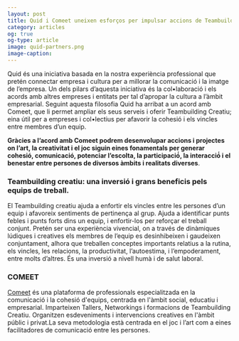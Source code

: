 ```yaml
---
layout: post
title: Quid i Comeet uneixen esforços per impulsar accions de Teambuilding centrades en l’art i la creativitat per a empreses i entitats. 
category: articles 
og: true
og-type: article
image: quid-partners.png
image-caption: 
---
```


Quid és una iniciativa basada en la nostra experiència professional que pretén connectar empresa i cultura per a millorar la comunicació i la imatge de l’empresa. Un dels pilars d’aquesta iniciativa és la col•laboració i els acords amb altres empreses i entitats per  tal d’apropar la cultura a l’àmbit empresarial. Seguint aquesta filosofia Quid ha arribat  a un acord amb Comeet, que li permet ampliar els seus serveis i oferir Teambuilding Creatiu; eina útil per a empreses i col•lectius per afavorir la cohesió i els vincles entre membres d’un equip.

**Gràcies a l’acord amb Comeet podrem desenvolupar accions i projectes  on l’art, la creativitat i el joc siguin eines fonamentals per generar cohesió, comunicació, potenciar l’escolta, la participació́, la interacció́ i el benestar entre persones de diversos àmbits i realitats diverses**. 


### Teambuilding creatiu: una inversió i grans beneficis pels equips de treball. 


El Teambuilding creatiu ajuda a enfortir els vincles entre les persones d’un equip i afavoreix sentiments de pertinença al grup.  Ajuda a identificar punts febles i punts forts dins un equip, i enfortir-los per reforçar el treball conjunt. 
Pretén ser una experiència vivencial, on a través de dinàmiques lúdiques i creatives els membres de l’equip es desinhibeixen i gaudeixen conjuntament, alhora que treballen conceptes importants relatius a la rutina, els vincles, les relacions, la productivitat, l’autoestima, i l’empoderament, entre molts d’altres. És una inversió a nivell humà i de salut laboral.

### COMEET

[Comeet](https://www.comeetbcn.com/) és una plataforma de professionals especialitzada en la comunicació i la cohesió d'equips, centrada en l'àmbit social, educatiu i empresarial. Imparteixen Tallers, Networkings i formacions de Teambuilding Creatiu. Organitzen esdeveniments i intervencions creatives en l'àmbit públic i privat.La seva metodologia està centrada en el joc i l’art com a eines facilitadores de comunicació entre les persones.

